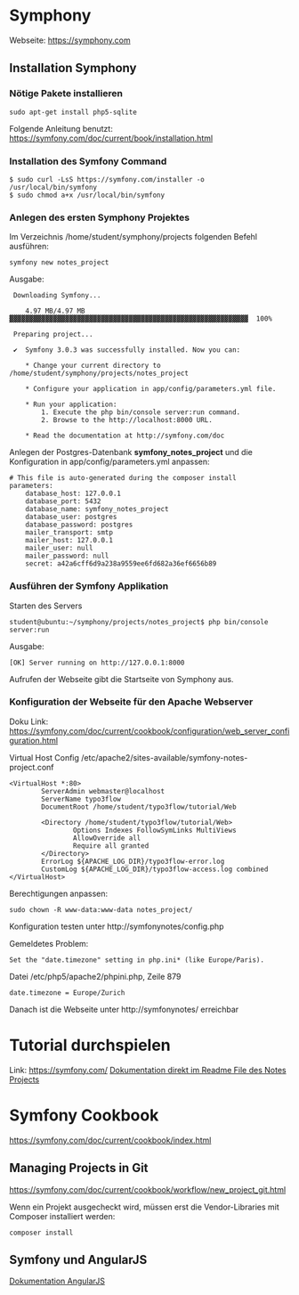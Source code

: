 # Symphony

Webseite: https://symphony.com


## Installation Symphony

### Nötige Pakete installieren

```
sudo apt-get install php5-sqlite
```

Folgende Anleitung benutzt: https://symfony.com/doc/current/book/installation.html

### Installation des Symfony Command

```
$ sudo curl -LsS https://symfony.com/installer -o /usr/local/bin/symfony
$ sudo chmod a+x /usr/local/bin/symfony
```

### Anlegen des ersten Symphony Projektes

Im Verzeichnis /home/student/symphony/projects folgenden Befehl ausführen:

```
symfony new notes_project
```

Ausgabe:

```
 Downloading Symfony...

    4.97 MB/4.97 MB ▓▓▓▓▓▓▓▓▓▓▓▓▓▓▓▓▓▓▓▓▓▓▓▓▓▓▓▓▓▓▓▓▓▓▓▓▓▓▓▓▓▓▓▓▓▓▓▓▓▓▓▓▓▓▓▓▓▓▓▓  100%

 Preparing project...

 ✔  Symfony 3.0.3 was successfully installed. Now you can:

    * Change your current directory to /home/student/symphony/projects/notes_project

    * Configure your application in app/config/parameters.yml file.

    * Run your application:
        1. Execute the php bin/console server:run command.
        2. Browse to the http://localhost:8000 URL.

    * Read the documentation at http://symfony.com/doc
```

Anlegen der Postgres-Datenbank **symfony_notes_project** und die Konfiguration in app/config/parameters.yml anpassen:

```
# This file is auto-generated during the composer install
parameters:
    database_host: 127.0.0.1
    database_port: 5432
    database_name: symfony_notes_project
    database_user: postgres
    database_password: postgres
    mailer_transport: smtp
    mailer_host: 127.0.0.1
    mailer_user: null
    mailer_password: null
    secret: a42a6cff6d9a238a9559ee6fd682a36ef6656b89
```

### Ausführen der Symfony Applikation

Starten des Servers

```
student@ubuntu:~/symphony/projects/notes_project$ php bin/console server:run
```

Ausgabe:

```
[OK] Server running on http://127.0.0.1:8000         
```

Aufrufen der Webseite gibt die Startseite von Symphony aus.


### Konfiguration der Webseite für den Apache Webserver

Doku Link: https://symfony.com/doc/current/cookbook/configuration/web_server_configuration.html

Virtual Host Config /etc/apache2/sites-available/symfony-notes-project.conf

```
<VirtualHost *:80>
        ServerAdmin webmaster@localhost
        ServerName typo3flow
        DocumentRoot /home/student/typo3flow/tutorial/Web

        <Directory /home/student/typo3flow/tutorial/Web>
                Options Indexes FollowSymLinks MultiViews
                AllowOverride all
                Require all granted
        </Directory>
        ErrorLog ${APACHE_LOG_DIR}/typo3flow-error.log
        CustomLog ${APACHE_LOG_DIR}/typo3flow-access.log combined
</VirtualHost>
```

Berechtigungen anpassen:

```
sudo chown -R www-data:www-data notes_project/
```

Konfiguration testen unter http://symfonynotes/config.php

Gemeldetes Problem:
```
Set the "date.timezone" setting in php.ini* (like Europe/Paris).
```

Datei /etc/php5/apache2/phpini.php, Zeile 879

```
date.timezone = Europe/Zurich
```

Danach ist die Webseite unter http://symfonynotes/ erreichbar


# Tutorial durchspielen
Link: https://symfony.com/
[Dokumentation direkt im Readme File des Notes Projects](projects/notes_project/README.md)

# Symfony Cookbook

https://symfony.com/doc/current/cookbook/index.html

## Managing Projects in Git

https://symfony.com/doc/current/cookbook/workflow/new_project_git.html


Wenn ein Projekt ausgecheckt wird, müssen erst die Vendor-Libraries mit Composer installiert werden:

```
composer install
```

## Symfony und AngularJS

[Dokumentation AngularJS](AngularJSTutorial.md)
